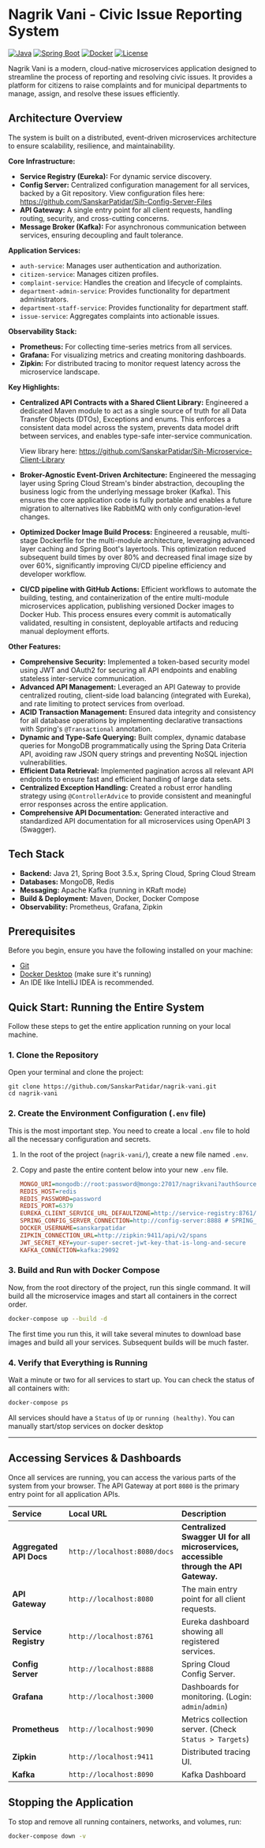 # Nagrik Vani - Civic Issue Reporting System

[![Java](https://img.shields.io/badge/Java-21-blue.svg)](https://www.java.com)
[![Spring Boot](https://img.shields.io/badge/Spring%20Boot-3.5.x-brightgreen.svg)](https://spring.io/projects/spring-boot)
[![Docker](https://img.shields.io/badge/Docker-Ready-blue.svg)](https://www.docker.com/)
[![License](https://img.shields.io/badge/License-MIT-yellow.svg)](LICENSE)

Nagrik Vani is a modern, cloud-native microservices application designed to streamline the process of reporting and resolving civic issues. It provides a platform for citizens to raise complaints and for municipal departments to manage, assign, and resolve these issues efficiently.

## Architecture Overview

The system is built on a distributed, event-driven microservices architecture to ensure scalability, resilience, and maintainability.

**Core Infrastructure:**
* **Service Registry (Eureka):** For dynamic service discovery.
* **Config Server:** Centralized configuration management for all services, backed by a Git repository. View configuration files here: https://github.com/SanskarPatidar/Sih-Config-Server-Files
* **API Gateway:** A single entry point for all client requests, handling routing, security, and cross-cutting concerns.
* **Message Broker (Kafka):** For asynchronous communication between services, ensuring decoupling and fault tolerance.

**Application Services:**
* `auth-service`: Manages user authentication and authorization.
* `citizen-service`: Manages citizen profiles.
* `complaint-service`: Handles the creation and lifecycle of complaints.
* `department-admin-service`: Provides functionality for department administrators.
* `department-staff-service`: Provides functionality for department staff.
* `issue-service`: Aggregates complaints into actionable issues.

**Observability Stack:**
* **Prometheus:** For collecting time-series metrics from all services.
* **Grafana:** For visualizing metrics and creating monitoring dashboards.
* **Zipkin:** For distributed tracing to monitor request latency across the microservice landscape.

**Key Highlights:**
* **Centralized API Contracts with a Shared Client Library:** Engineered a dedicated Maven module to act as a single source of truth for all Data Transfer Objects (DTOs), Exceptions and enums. This enforces a consistent data model across the system, prevents data model drift between services, and enables type-safe inter-service communication.

  View library here: https://github.com/SanskarPatidar/Sih-Microservice-Client-Library
* **Broker-Agnostic Event-Driven Architecture:** Engineered the messaging layer using Spring Cloud Stream's binder abstraction, decoupling the business logic from the underlying message broker (Kafka). This ensures the core application code is fully portable and enables a future migration to alternatives like RabbitMQ with only configuration-level changes.
* **Optimized Docker Image Build Process:** Engineered a reusable, multi-stage Dockerfile for the multi-module architecture, leveraging advanced layer caching and Spring Boot's layertools. This optimization reduced subsequent build times by over 80% and decreased final image size by over 60%, significantly improving CI/CD pipeline efficiency and developer workflow.
* **CI/CD pipeline with GitHub Actions:** Efficient workflows to automate the building, testing, and containerization of the entire multi-module microservices application, publishing versioned Docker images to Docker Hub. This process ensures every commit is automatically validated, resulting in consistent, deployable artifacts and reducing manual deployment efforts.

**Other Features:**
* **Comprehensive Security:** Implemented a token-based security model using JWT and OAuth2 for securing all API endpoints and enabling stateless inter-service communication.
* **Advanced API Management:** Leveraged an API Gateway to provide centralized routing, client-side load balancing (integrated with Eureka), and rate limiting to protect services from overload.
* **ACID Transaction Management:** Ensured data integrity and consistency for all database operations by implementing declarative transactions with Spring's `@Transactional` annotation.
* **Dynamic and Type-Safe Querying:** Built complex, dynamic database queries for MongoDB programmatically using the Spring Data Criteria API, avoiding raw JSON query strings and preventing NoSQL injection vulnerabilities.
* **Efficient Data Retrieval:** Implemented pagination across all relevant API endpoints to ensure fast and efficient handling of large data sets.
* **Centralized Exception Handling:** Created a robust error handling strategy using `@ControllerAdvice` to provide consistent and meaningful error responses across the entire application.
* **Comprehensive API Documentation:** Generated interactive and standardized API documentation for all microservices using OpenAPI 3 (Swagger).

## Tech Stack

* **Backend:** Java 21, Spring Boot 3.5.x, Spring Cloud, Spring Cloud Stream
* **Databases:** MongoDB, Redis
* **Messaging:** Apache Kafka (running in KRaft mode)
* **Build & Deployment:** Maven, Docker, Docker Compose
* **Observability:** Prometheus, Grafana, Zipkin

## Prerequisites

Before you begin, ensure you have the following installed on your machine:
* [Git](https://git-scm.com/downloads)
* [Docker Desktop](https://www.docker.com/products/docker-desktop/) (make sure it's running)
* An IDE like IntelliJ IDEA is recommended.

## Quick Start: Running the Entire System

Follow these steps to get the entire application running on your local machine.

### 1. Clone the Repository
Open your terminal and clone the project:
```git
git clone https://github.com/SanskarPatidar/nagrik-vani.git
cd nagrik-vani
```

### 2\. Create the Environment Configuration (`.env` file)

This is the most important step. You need to create a local `.env` file to hold all the necessary configuration and secrets.

1.  In the root of the project (`nagrik-vani/`), create a new file named `.env`.

2.  Copy and paste the entire content below into your new `.env` file.

    ```ini
    MONGO_URI=mongodb://root:password@mongo:27017/nagrikvani?authSource=admin
    REDIS_HOST=redis
    REDIS_PASSWORD=password
    REDIS_PORT=6379
    EUREKA_CLIENT_SERVICE_URL_DEFAULTZONE=http://service-registry:8761/eureka
    SPRING_CONFIG_SERVER_CONNECTION=http://config-server:8888 # SPRING_CONFIG_IMPORT name is dangerous, do not try this at home
    DOCKER_USERNAME=sanskarpatidar
    ZIPKIN_CONNECTION_URL=http://zipkin:9411/api/v2/spans
    JWT_SECRET_KEY=your-super-secret-jwt-key-that-is-long-and-secure
    KAFKA_CONNECTION=kafka:29092
    
    ```

### 3\. Build and Run with Docker Compose

Now, from the root directory of the project, run this single command. It will build all the microservice images and start all containers in the correct order.

```bash
docker-compose up --build -d
```

The first time you run this, it will take several minutes to download base images and build all your services. Subsequent builds will be much faster.

### 4\. Verify that Everything is Running

Wait a minute or two for all services to start up. You can check the status of all containers with:

```bash
docker-compose ps
```

All services should have a `Status` of `Up` or `running (healthy)`. You can manually start/stop services on docker desktop

---

## Accessing Services & Dashboards

Once all services are running, you can access the various parts of the system from your browser. The API Gateway at port `8080` is the primary entry point for all application APIs.

| Service | Local URL | Description |
| :--- | :--- | :--- |
| **Aggregated API Docs** | `http://localhost:8080/docs` | **Centralized Swagger UI for all microservices, accessible through the API Gateway.** |
| **API Gateway** | `http://localhost:8080` | The main entry point for all client requests. |
| **Service Registry**| `http://localhost:8761` | Eureka dashboard showing all registered services. |
| **Config Server** | `http://localhost:8888` | Spring Cloud Config Server. |
| **Grafana** | `http://localhost:3000` | Dashboards for monitoring. (Login: `admin`/`admin`) |
| **Prometheus** | `http://localhost:9090` | Metrics collection server. (Check `Status > Targets`) |
| **Zipkin** | `http://localhost:9411` | Distributed tracing UI. |
| **Kafka** | `http://localhost:8090` | Kafka Dashboard |

## Stopping the Application

To stop and remove all running containers, networks, and volumes, run:

```bash
docker-compose down -v
```

